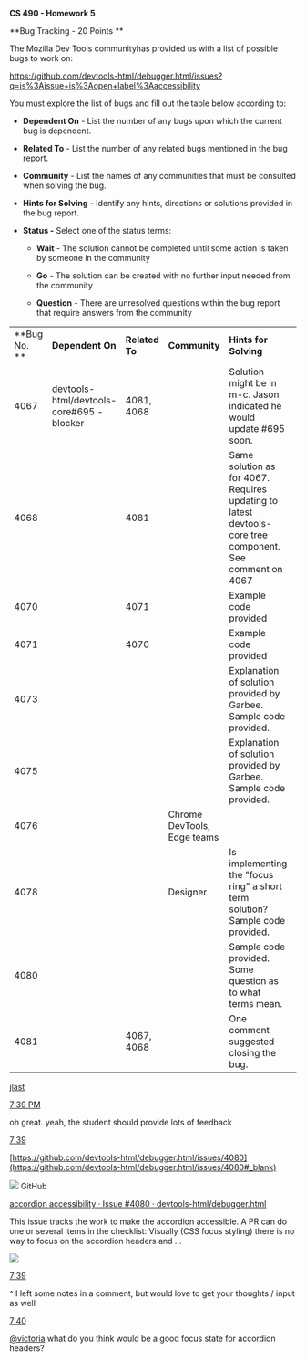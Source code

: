 **CS 490 - Homework 5**

**Bug Tracking - 20 Points **

The Mozilla Dev Tools communityhas provided us with a list of possible
bugs to work
on:

https://github.com/devtools-html/debugger.html/issues?q=is%3Aissue+is%3Aopen+label%3Aaccessibility

You must explore the list of bugs and fill out the table below according
to:

  - **Dependent On** - List the number of any bugs upon which the
    current bug is dependent.

  - **Related To** - List the number of any related bugs mentioned in
    the bug report.

  - **Community** - List the names of any communities that must be
    consulted when solving the bug.

  - **Hints for Solving** - Identify any hints, directions or solutions
    provided in the bug report.

  - **Status -** Select one of the status terms:
    
      - **Wait** - The solution cannot be completed until some action is
        taken by someone in the community
    
      - **Go** - The solution can be created with no further input
        needed from the community
    
      - **Question** - There are unresolved questions within the bug
        report that require answers from the
community

|              |                                            |                |                             |                                                                                                          |            |
| ------------ | ------------------------------------------ | -------------- | --------------------------- | -------------------------------------------------------------------------------------------------------- | ---------- |
| **Bug No. ** | **Dependent On**                           | **Related To** | **Community**               | **Hints for Solving**                                                                                    | **Status** |
| 4067         | devtools-html/devtools-core\#695 - blocker | 4081, 4068     |                             | Solution might be in m-c. Jason indicated he would update \#695 soon.                                    | Wait       |
| 4068         |                                            | 4081           |                             | Same solution as for 4067. Requires updating to latest devtools-core tree component. See comment on 4067 | Wait       |
| 4070         |                                            | 4071           |                             | Example code provided                                                                                    | Go         |
| 4071         |                                            | 4070           |                             | Example code provided                                                                                    | Go         |
| 4073         |                                            |                |                             | Explanation of solution provided by Garbee. Sample code provided.                                        | Go         |
| 4075         |                                            |                |                             | Explanation of solution provided by Garbee. Sample code provided.                                        | Go         |
| 4076         |                                            |                | Chrome DevTools, Edge teams |                                                                                                          | Wait       |
| 4078         |                                            |                | Designer                    | Is implementing the "focus ring" a short term solution? Sample code provided.                            | Question   |
| 4080         |                                            |                |                             | Sample code provided. Some question as to what terms mean.                                               | Question   |
| 4081         |                                            | 4067, 4068     |                             | One comment suggested closing the bug.                                                                   | Wait       |

[jlast](https://devtools-html.slack.com/team/U3UH6CSLR#_blank)

[7:39
PM](https://devtools-html.slack.com/archives/C3VTFTCBY/p1505777957000083#_blank)

oh great. yeah, the student should provide lots of
feedback

[7:39](https://devtools-html.slack.com/archives/C3VTFTCBY/p1505777959000106#_blank)

[https://github.com/devtools-html/debugger.html/issues/4080](https://github.com/devtools-html/debugger.html/issues/4080#_blank)

![](media/image1.png) GitHub

[accordion accessibility · Issue \#4080 ·
devtools-html/debugger.html](https://github.com/devtools-html/debugger.html/issues/4080#_blank)

This issue tracks the work to make the accordion accessible. A PR can do
one or several items in the checklist: Visually (CSS focus styling)
there is no way to focus on the accordion headers and
...

![](media/image2.png)

[7:39](https://devtools-html.slack.com/archives/C3VTFTCBY/p1505777988000176#_blank)

^ I left some notes in a comment, but would love to get your thoughts /
input as
well

[7:40](https://devtools-html.slack.com/archives/C3VTFTCBY/p1505778010000195#_blank)

[@victoria](https://devtools-html.slack.com/team/U5E02H0AH#_blank) what
do you think would be a good focus state for accordion headers?
